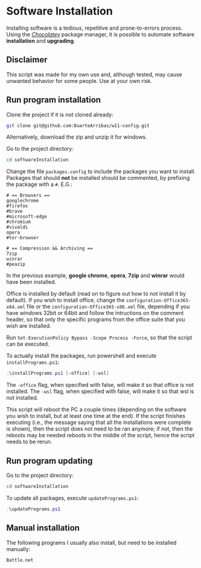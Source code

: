 # Software Installation

Installing software is a tedious, repetitive and prone-to-errors process. Using the *[Chocolatey](https://chocolatey.org/)* package manager, it is possible to automate software **installation** and **upgrading**.

## Disclaimer

This script was made for my own use and, although tested, may cause unwanted behavior for some people. Use at your own risk.

## Run program installation

Clone the project if it is not cloned already:

```bash
git clone git@github.com:DuarteArribas/w11-config.git
```

Alternatively, download the zip and unzip it for windows.

Go to the project directory:

```bash
cd softwareInstallation
```

Change the file `packages.config` to include the packages you want to install. Packages that should **not** be installed should be commented, by prefixing the package with a `#`. E.G.:

```
# == Browsers ==
googlechrome
#firefox
#brave
#microsoft-edge
#chromium
#vivaldi
opera
#tor-browser

# == Compression && Archiving ==
7zip
winrar
#peazip
```

In the previous example, **google chrome**, **opera**, **7zip** and **winrar** would have been installed.

Office is installed by default (read on to figure out how to not install it by default). If you wish to install office, change the `configuration-Office365-x64.xml` file or the `configuration-Office365-x86.xml` file, depending if you have windows 32bit or 64bit and follow the intructions on the comment header, so that only the specific programs from the office suite that you wish are installed.

Run `Set-ExecutionPolicy Bypass -Scope Process -Force`, so that the script can be executed.

To actually install the packages, run powershell and execute `installPrograms.ps1`:

```powershell
.\installPrograms.ps1 [-office] [-wsl]
```

The `-office` flag, when specified with false, will make it so that office is not installed.
The `-wsl` flag, when specified with false, will make it so that wsl is not installed.

This script will reboot the PC a couple times (depending on the software you wish to install, but at least one time at the end). If the script finishes executing (i.e., the message saying that all the installations were complete is shown), then the script does not need to be ran anymore; if not, then the reboots may be needed reboots in the middle of the script, hence the script needs to be rerun.

## Run program updating

Go to the project directory:

```bash
cd softwareInstallation
```

To update all packages, execute `updatePrograms.ps1`:

```powershell
.\updatePrograms.ps1
```

## Manual installation

The following programs I usually also install, but need to be installed manually:

```
Battle.net
```
